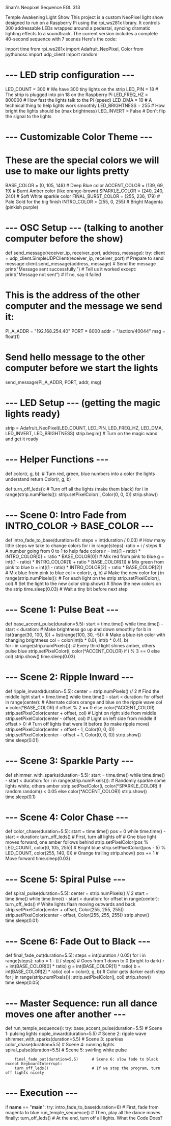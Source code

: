 Shan's Neopixel Sequence EGL 313

Temple Awakening Light Show
This project is a custom NeoPixel light show designed to run on a Raspberry Pi using the rpi_ws281x library. It controls 300 addressable LEDs wrapped around a pedestal, syncing dramatic lighting effects to a soundtrack. The current version includes a complete 40-second sequence with 7 scenes
Here's the code: 

import time
from rpi_ws281x import Adafruit_NeoPixel, Color
from pythonosc import udp_client
import random

# --- LED strip configuration ---
LED_COUNT = 300            # We have 300 tiny lights on the strip
LED_PIN = 18               # The strip is plugged into pin 18 on the Raspberry Pi
LED_FREQ_HZ = 800000       # How fast the lights talk to the Pi (speed)
LED_DMA = 10               # A technical thing to help lights work smoothly
LED_BRIGHTNESS = 255       # How bright the lights should be (max brightness)
LED_INVERT = False         # Don't flip the signal to the lights

# --- Customizable Color Theme --- 
# These are the special colors we will use to make our lights pretty
BASE_COLOR       = (0, 105, 148)     # Deep Blue color
ACCENT_COLOR     = (139, 69, 19)     # Burnt Amber color (like orange-brown)
SPARKLE_COLOR    = (240, 240, 240)   # Soft White sparkle color
FINAL_BURST_COLOR = (255, 236, 179)  # Pale Gold for the big finish
INTRO_COLOR      = (255, 0, 255)     # Bright Magenta (pinkish purple)

# --- OSC Setup --- (talking to another computer before the show)
def send_message(receiver_ip, receiver_port, address, message):
    try:
        client = udp_client.SimpleUDPClient(receiver_ip, receiver_port)  # Prepare to send message
        client.send_message(address, message)                            # Send the message
        print("Message sent successfully.")                             # Tell us it worked
    except:
        print("Message not sent")                                       # If no, say it failed

# This is the address of the other computer and the message we send it:
PI_A_ADDR = "192.168.254.40"
PORT = 8000
addr = "/action/40044"
msg = float(1)

# Send hello message to the other computer before we start the lights
send_message(PI_A_ADDR, PORT, addr, msg)

# --- LED Setup --- (getting the magic lights ready)
strip = Adafruit_NeoPixel(LED_COUNT, LED_PIN, LED_FREQ_HZ, LED_DMA, LED_INVERT, LED_BRIGHTNESS)
strip.begin()   # Turn on the magic wand and get it ready

# --- Helper Functions ---
def color(r, g, b):
    # Turn red, green, blue numbers into a color the lights understand
    return Color(r, g, b)

def turn_off_leds():
    # Turn off all the lights (make them black)
    for i in range(strip.numPixels()):
        strip.setPixelColor(i, Color(0, 0, 0))
    strip.show()

# --- Scene 0: Intro Fade from INTRO_COLOR → BASE_COLOR ---
def intro_fade_to_base(duration=6):
    steps = int(duration / 0.03)                 # How many little steps we take to change colors
    for i in range(steps):
        ratio = i / steps                         # A number going from 0 to 1 to help fade colors
        r = int((1 - ratio) * INTRO_COLOR[0] + ratio * BASE_COLOR[0])   # Mix red from pink to blue
        g = int((1 - ratio) * INTRO_COLOR[1] + ratio * BASE_COLOR[1])   # Mix green from pink to blue
        b = int((1 - ratio) * INTRO_COLOR[2] + ratio * BASE_COLOR[2])   # Mix blue from pink to blue
        col = color(r, g, b)                      # Make the new color
        for j in range(strip.numPixels()):       # For each light on the strip
            strip.setPixelColor(j, col)          # Set the light to the new color
        strip.show()                             # Show the new colors on the strip
        time.sleep(0.03)                         # Wait a tiny bit before next step

# --- Scene 1: Pulse Beat ---
def base_accent_pulse(duration=5.5):
    start = time.time()
    while time.time() - start < duration:
        # Make brightness go up and down smoothly
        for b in list(range(30, 100, 5)) + list(range(100, 30, -5)):
            # Make a blue-ish color with changing brightness
            col = color(int(b * 0.0), int(b * 0.4), b)  
            for i in range(strip.numPixels()):
                # Every third light shines amber, others pulse blue
                strip.setPixelColor(i, color(*ACCENT_COLOR) if i % 3 == 0 else col)
            strip.show()
            time.sleep(0.03)

# --- Scene 2: Ripple Inward ---
def ripple_inward(duration=5.5):
    center = strip.numPixels() // 2              # Find the middle light
    start = time.time()
    while time.time() - start < duration:
        for offset in range(center):
            # Alternate colors orange and blue on the ripple wave
            col = color(*BASE_COLOR) if offset % 2 == 0 else color(*ACCENT_COLOR)
            strip.setPixelColor(center + offset, col)  # Light on right side from middle
            strip.setPixelColor(center - offset, col)  # Light on left side from middle
            if offset > 0:
                # Turn off lights that were lit before (to make ripple move)
                strip.setPixelColor(center + offset - 1, Color(0, 0, 0))
                strip.setPixelColor(center - offset + 1, Color(0, 0, 0))
            strip.show()
            time.sleep(0.01)

# --- Scene 3: Sparkle Party ---
def shimmer_with_sparks(duration=5.5):
    start = time.time()
    while time.time() - start < duration:
        for i in range(strip.numPixels()):
            # Randomly sparkle some lights white, others amber
            strip.setPixelColor(i, color(*SPARKLE_COLOR) if random.random() < 0.05 else color(*ACCENT_COLOR))
        strip.show()
        time.sleep(0.1)

# --- Scene 4: Color Chase ---
def color_chase(duration=5.5):
    start = time.time()
    pos = 0
    while time.time() - start < duration:
        turn_off_leds()                 # First, turn all lights off
        # One blue light moves forward, one amber follows behind
        strip.setPixelColor(pos % LED_COUNT, color(0, 105, 255))      # Bright blue
        strip.setPixelColor((pos - 5) % LED_COUNT, color(255, 140, 0)) # Orange trailing
        strip.show()
        pos += 1                       # Move forward
        time.sleep(0.03)

# --- Scene 5: Spiral Pulse ---
def spiral_pulse(duration=5.5):
    center = strip.numPixels() // 2
    start = time.time()
    while time.time() - start < duration:
        for offset in range(center):
            turn_off_leds()
            # White lights flash moving outwards and back
            strip.setPixelColor(center + offset, Color(255, 255, 255))
            strip.setPixelColor(center - offset, Color(255, 255, 255))
            strip.show()
            time.sleep(0.01)

# --- Scene 6: Fade Out to Black ---
def final_fade_out(duration=5.5):
    steps = int(duration / 0.05)
    for i in range(steps):
        ratio = 1 - (i / steps)  # Goes from 1 down to 0 (bright to dark)
        r = int(BASE_COLOR[0] * ratio)
        g = int(BASE_COLOR[1] * ratio)
        b = int(BASE_COLOR[2] * ratio)
        col = color(r, g, b)      # Color gets darker each step
        for j in range(strip.numPixels()):
            strip.setPixelColor(j, col)
        strip.show()
        time.sleep(0.05)

# --- Master Sequence: run all dance moves one after another ---
def run_temple_sequence():
    try:
        base_accent_pulse(duration=5.5)   # Scene 1: pulsing lights
        ripple_inward(duration=5.5)       # Scene 2: ripple wave
        shimmer_with_sparks(duration=5.5) # Scene 3: sparkles
        color_chase(duration=5.5)         # Scene 4: running lights
        spiral_pulse(duration=5.5)        # Scene 5: swirling white pulse
       
        final_fade_out(duration=5.5)      # Scene 6: slow fade to black
    except KeyboardInterrupt:
        turn_off_leds()                   # If we stop the program, turn off lights nicely

# --- Execution ---
if __name__ == "__main__":
    try:
        intro_fade_to_base(duration=6)   # First, fade from magenta to blue
        run_temple_sequence()            # Then, play all the dance moves
    finally:
        turn_off_leds()                  # At the end, turn off all lights. What the Code Does?




